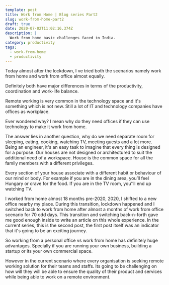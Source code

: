 ```yaml
---
template: post
title: Work from Home | Blog series Part2
slug: work-from-home-part2
draft: true
date: 2020-07-02T11:02:16.374Z
description: |
  Work from home basic challenges faced in India.
category: productivity
tags:
  - work-from-home
  - productivity
---
```



Today almost after the lockdown, I ve tried both the scenarios namely work from home and work from office almost equally. 



Definitely both have major differences in terms of the productivity, coordination and work-life balance.





Remote working is very common in the technology space and it's something which is not new. Still a lot of IT and technology companies have offices as workplace. 



Ever wondered why? I mean why do they need offices if they can use technology to make it work from home.



The answer lies in another question, why do we need separate room for sleeping, eating, cooking, watching TV, meeting guests and a lot more. Being an engineer, it's an easy task to imagine that every thing is designed for a purpose. Our houses are not designed or architectured to suit the additional need of a workspace. House is the common space for all the family members with a different privileges. 

Every section of your house associate with a different habit or behaviour of our mind or body. For example if you are in the dining area, you’ll feel Hungary or crave for the food. If you are in the TV room, you’’ll end up watching TV. 





I worked from home almost 18 months pre-2020, 2020, I shifted to a new office nearby my place. During this transition, lockdown happened and I switched back to work from home after almost a  months of work from office scenario for 70 odd days. This transition and switching back-n-forth gave me good enough inside to write an article on this whole experience. In the current series, this is the second post, the first post itself was an indicator that it's going to be an exciting journey.



So working from a personal office vs work from home has definitely huge advantages. Specially if you are running your own business, building a startup or its your own commercial space. 



However in the current scenario where every organisation is seeking remote working solution for their teams and staffs. Its going to be challenging on how will they will be able to ensure the quality of their product and services while being able to work on a remote environment.
